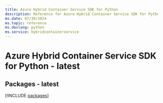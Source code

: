 ```yaml
---
title: Azure Hybrid Container Service SDK for Python
description: Reference for Azure Hybrid Container Service SDK for Python
ms.date: 07/30/2024
ms.topic: reference
ms.devlang: python
ms.service: hybridcontainerservice
---
```

# Azure Hybrid Container Service SDK for Python - latest
## Packages - latest
[!INCLUDE [packages](hybrid-container-service-index.md)]
